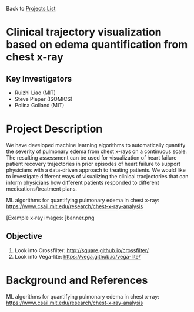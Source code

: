 Back to [Projects List](../../README.md#ProjectsList)

# Clinical trajectory visualization based on edema quantification from chest x-ray

## Key Investigators

- Ruizhi Liao (MIT)
- Steve Pieper (ISOMICS)
- Polina Golland (MIT)

# Project Description

We have developed machine learning algorithms to automatically quantify the severity of pulmonary edema from chest x-rays on a continuous scale. The resulting assessment can be used for visualization of heart failure patient recovery trajectories in prior episodes of heart failure to support physicians with a data-driven approach to treating patients. We would like to investigate different ways of visualizing the clinical tracjectories that can inform physicians how different patients responded to different medications/treatment plans.

ML algorithms for quantifying pulmonary edema in chest x-ray: https://www.csail.mit.edu/research/chest-x-ray-analysis

[Example x-ray images: ]banner.png

## Objective

1. Look into Crossfilter: http://square.github.io/crossfilter/
2. Look into Vega-lite: https://vega.github.io/vega-lite/

# Background and References

ML algorithms for quantifying pulmonary edema in chest x-ray: https://www.csail.mit.edu/research/chest-x-ray-analysis
